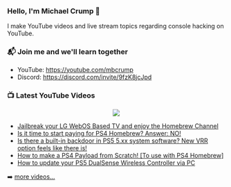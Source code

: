 ### Hello, I'm Michael Crump 👋

I make YouTube videos and live stream topics regarding console hacking on YouTube. 

### 📬 Join me and we'll learn together

- YouTube: https://youtube.com/mbcrump
- Discord: https://discord.com/invite/9fzK8jcJpd

### 📺 Latest YouTube Videos

<div align="center">

[<img src="https://img.shields.io/badge/-Subscribe-red?style=for-the-badge&logo=youtube&logoColor=white"/>](https://www.youtube.com/c/mbcrump?sub_confirmation=1)

</div>

<!-- YOUTUBE:START -->
- [Jailbreak your LG WebOS Based TV and enjoy the Homebrew Channel](https://www.youtube.com/watch?v=hsqYOoiT12Y)
- [Is it time to start paying for PS4 Homebrew? Answer: NO!](https://www.youtube.com/watch?v=R3OKxYLiYUA)
- [Is there a built-in backdoor in PS5 5.xx system software? New VRR option feels like there is!](https://www.youtube.com/watch?v=s9KxS1jTUlE)
- [How to make a PS4 Payload from Scratch! [To use with PS4 Homebrew]](https://www.youtube.com/watch?v=1hwJ6exYZx8)
- [How to update your PS5 DualSense Wireless Controller via PC](https://www.youtube.com/watch?v=DRgtUwhWOwY)
<!-- YOUTUBE:END -->

➡️ [more videos...](https://youtube.com/mbcrump)

